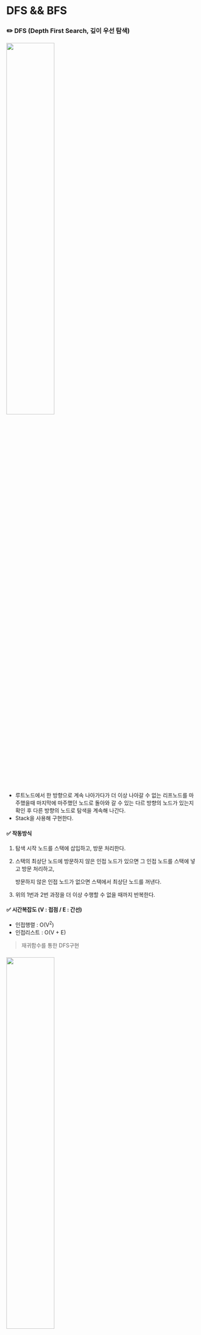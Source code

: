 # DFS && BFS

### ✏️  DFS (Depth First Search, 깊이 우선 탐색)
<img width = "50%" src="./image/DFS&BFS/image_DFS_01.gif">

- 루트노드에서 한 방향으로 계속 나아가다가 더 이상 나아갈 수 없는 리프노드를 마주했을때 마지막에 마주했던 노드로 돌아와 갈 수 있는 다르 방향의 노드가 있는지 확인 후 다른 방향의 노드로 탐색을 계속해 나간다.
- Stack을 사용해 구현한다.
  
#### ✅ 작동방식
 1. 탐색 시작 노드를 스택에 삽입하고, 방문 처리한다.

 2. 스택의 최상단 노드에 방문하지 않은 인접 노드가 있으면 그 인접 노드를 스택에 넣고 방문 처리하고,

     방문하지 않은 인접 노드가 없으면 스택에서 최상단 노드를 꺼낸다.

 3. 위의 1번과 2번 과정을 더 이상 수행할 수 없을 때까지 반복한다.
  
#### ✅ 시간복잡도 (V : 접점 / E : 간선)
- 인접행렬 : O(V<sup>2</sup>)
- 인접리스트 : O(V + E)



> 재귀함수를 통한 DFS구현
### <img width = "50%" src="./image/DFS&BFS/image_DFS_02.png">


``` java
public class DFSExamRecursion {
    //각 노드가 방문된 정보를 1차원 배열 자료형으로 표현
    public static boolean [] visited = new boolean[9];
    // 각 노드가 연결된 정보를 2차원 배열 자료형으로 표현
    // 각 인덱스에 연결된 인덱스들을 표현
    public static int[][] graph = {{},
        {2, 3, 8},
        {1, 7},
        {1, 4, 5},
        {3, 5},
        {3, 4},
        {7},
        {2, 6, 8},
        {1, 7}};
    
    public static void main(String[] args){
        dfs(1); // 시작 노드 1
    }
    

	// dfs 알고리즘을 수행하는 함수
	// 재귀함수는 자료구조상 스택으로 구현된다.
   
    public static void dfs(int v){
        // 현재 노드 방문 처리
        visited[v] = true;
        // 방문 노드 출력
        System.out.print(v + "");
        
        // 인접 노드 탐색
        for (int i : graph[v]){
            // 방문하지 않은 인접 노드 중 가장 작은 노드를 스택에 넣기
            if (visited[i]==false){
                dfs(i);
            }
        }
    }
}

// 출력결과 : 1 2 7 6 8 3 4 5


```
---
### ✏️  BFS (Breadth First Search, 너비 우선 탐색)
<img width = "50%" src="./image/DFS&BFS/image_BFS_01.gif">

- 루트 노드 또는 임의의 노드에서 인접한 노드부터 탐색하는 방법
- 선입선출의 Queue를 사용한다.
  - 인접한 노드를 반복적으로 큐에 넣도록 알고리즘을 작성하면 자연스럽게 먼저 들어온 것이 먼저 나가며, 가까운 노드부터 탐색하게 된다.
  
#### ✅ 작동방식
1. 탐색 시작 노드를 큐에 삽입하고 방문 처리한다.

2. 큐에서 노드를 꺼내 해당 노드의 인접 노드 중에서 방문하지 않은 노드를 모두 큐에 삽입하고 방문 처리한다.

3. 위의 1번과 2번 과정을 더 이상 수행할 수 없을 때까지 반복한다.
  
#### ✅ 시간복잡도 (V : 접점 / E : 간선)
- 인접행렬 : O(V<sup>2</sup>)
- 인접리스트 : O(V + E)

> Queue를 활용한 BFS구현

``` java
import java.util.LinkedList;
import java.util.Queue;

public class BFS {
    public static void main(String[] args){
        //각 노드가 연결된 정보를 2차원 배열 자료형으로 표현
        int [][]graph = {{},
            {2, 3, 8},
            {1, 7},
            {1, 4, 5},
            {3, 5},
            {3, 4},
            {7},
            {2, 6, 8},
            {1, 7}};
        
        //각 노드가 방문된 정보를 1차원 배열 자료형으로 표현
        public static boolean [] visited = new boolean[9];
        
        int start = 1; // 시작 노드
        // 큐 구현
        Queue<Integer> queue = new LinkedList<>();
            queue.add(start);
            
            // 현재 노드를 방문 처리
            visited[start] = true;
            
            // 큐가 빌때까지 반복
            while(!queue.isEmpty()){
                // 큐에서 하나의 원소를 뽑아 출력
                int v = queue.poll();
                System.out.println(v + " ");
                
                // 인접한 노드 중 아직 방문하지 않은 원소들을 큐에 삽입
                for (int i : graph[v]){
                    if (visited[i] == false){
                        queue.add(i);
                        visited[i] = true;
                    }
                }
            }
        }
    }
    // 출력결과 : 1 2 3 8 7 4 5 6

```

### ✏️ 최종 정리

<table>
<tr>
    <th></th>
    <th id="text">DFS</th>
    <th id="text">BFS</th>
<tr>
    <td id="text">동작 원리</td>
    <td id="text">Stack</td>
    <td id="text">Queue</td>
<tr>
    <td id="text">구현 방법</td>
    <td id="text">재귀함수 또는 스택 자료구조 이용</td>
    <td id="text">큐 자료구조 이용</td>
</table>

---
### ✏️ 관련 문제 예시 및 풀이

#### BAEKJOON - [Silver II] DFS와 BFS - 1260 
[문제 링크](https://www.acmicpc.net/problem/1260) 

``` java
import java.io.BufferedReader;
import java.io.IOException;
import java.io.InputStreamReader;
import java.util.LinkedList;
import java.util.Queue;
import java.util.StringTokenizer;

public class Main {
    static StringBuilder sb = new StringBuilder();
    static boolean[] check; // 한번 체크한 숫자인지 아닌지 확인하기 위한 boolean 배열
    static int node;
    static int[][] arr;

    public static void main(String[] args) throws IOException {
        BufferedReader br = new BufferedReader(new InputStreamReader(System.in));
        StringTokenizer st = new StringTokenizer(br.readLine());

        node = Integer.parseInt(st.nextToken());
        int line = Integer.parseInt(st.nextToken());
        int rootNode = Integer.parseInt(st.nextToken());
        check = new boolean[node+1];

        arr = new int[node+1][node+1];
        for (int i = 0; i < line; i++) {
            st = new StringTokenizer(br.readLine());
            int a = Integer.parseInt(st.nextToken());
            int b = Integer.parseInt(st.nextToken());
            arr[a][b] = arr[b][a] = 1; // 인접 행렬 생성 (노드들간의 간선이 존재한다는 것을 의미)
        }

        dfs(rootNode);
        sb.append("\n");
        check = new boolean[node+1]; // dfs -> bfs 넘어가면서 check배열 초기화.
        bfs(rootNode);

        System.out.println(sb);
    }

    // dfs(깊이 우선 탐색) 구현
    public static void dfs(int rootNode) {
        check[rootNode] = true;
        sb.append(rootNode).append(" ");

        for (int i = 1; i <= node; i++) { // 모든 노드의 수만큼 반복 진행
            if(arr[rootNode][i] == 1 && !check[i]) // 그 숫자가 다른 숫자들과 간선이 있는지 && 그 숫자를 체크했던 적이 있는지 확인
                dfs(i);  // 모든 조건을 만족한다면 해당 숫자로 재귀 시작
        }
    }

    // bfs(넓이 우선 탐색) 구현
    public static void bfs(int rootNode){
        Queue<Integer> queue = new LinkedList<>(); // bfs를 위한 큐 생성 (FIFO)
        queue.add(rootNode);
        check[rootNode] = true;

        while (!queue.isEmpty()) { // 큐가 다 빌때까지 진행
            int number = queue.poll(); // 가장 먼저 들어간 숫자 꺼내서
            sb.append(number).append(" ");
            for (int i = 1; i <= node; i++) { // 모든 노드의 수만큼 반복 진행
                if (arr[number][i] == 1 && !check[i]) { // 그 숫자가 다른 숫자들과 간선이 있는지 && 그 숫자를 체크했던 적이 있는지 확인
                    queue.add(i);  // 모든 조건을 만족하며 큐에 해당 숫자 입력
                    check[i] = true;
                }
            }
        }
    }
}
```